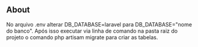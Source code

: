 ## About

No arquivo .env alterar DB_DATABASE=laravel para DB_DATABASE="nome do banco".
Após isso executar via linha de comando na pasta raiz do projeto o comando php artisam migrate para criar as tabelas. 
